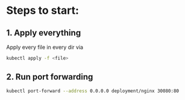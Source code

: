 # Steps to start:
## 1. Apply everything  


Apply every file in every dir via


```bash
kubectl apply -f <file>
```

## 2. Run port forwarding

```bash
kubectl port-forward --address 0.0.0.0 deployment/nginx 30080:80
```
